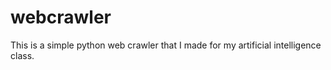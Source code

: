 # webcrawler
This is a simple python web crawler that I made for my artificial intelligence class. 
